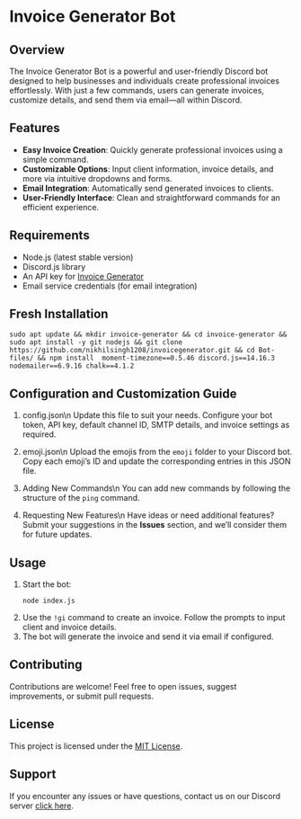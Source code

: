 # Invoice Generator Bot

## Overview  
The Invoice Generator Bot is a powerful and user-friendly Discord bot designed to help businesses and individuals create professional invoices effortlessly. With just a few commands, users can generate invoices, customize details, and send them via email—all within Discord.  

## Features  
- **Easy Invoice Creation**: Quickly generate professional invoices using a simple command.  
- **Customizable Options**: Input client information, invoice details, and more via intuitive dropdowns and forms.  
- **Email Integration**: Automatically send generated invoices to clients.  
- **User-Friendly Interface**: Clean and straightforward commands for an efficient experience.  

## Requirements  
- Node.js (latest stable version)  
- Discord.js library  
- An API key for [Invoice Generator](https://invoice-generator.com)  
- Email service credentials (for email integration)  

## Fresh Installation  
   ```  
   sudo apt update && mkdir invoice-generator && cd invoice-generator && sudo apt install -y git nodejs && git clone https://github.com/nikhilsingh1208/invoicegenerator.git && cd Bot-files/ && npm install  moment-timezone==0.5.46 discord.js==14.16.3 nodemailer==6.9.16 chalk==4.1.2
   ```  

## Configuration and Customization Guide

1. config.json\n
   Update this file to suit your needs. Configure your bot token, API key, default channel ID, SMTP details, and invoice settings as required.  

2. emoji.json\n
   Upload the emojis from the `emoji` folder to your Discord bot. Copy each emoji’s ID and update the corresponding entries in this JSON file.  

3. Adding New Commands\n
   You can add new commands by following the structure of the `ping` command.  

4. Requesting New Features\n
   Have ideas or need additional features? Submit your suggestions in the **Issues** section, and we’ll consider them for future updates.  

## Usage  
1. Start the bot:  
   ``` 
   node index.js  
   ```  
2. Use the `!gi` command to create an invoice. Follow the prompts to input client and invoice details.  
3. The bot will generate the invoice and send it via email if configured.  

## Contributing  
Contributions are welcome! Feel free to open issues, suggest improvements, or submit pull requests.  

## License  
This project is licensed under the [MIT License](LICENSE).  

## Support  
If you encounter any issues or have questions, contact us on our Discord server [click here](https://discord.gg/5MjRxuehdS).  
